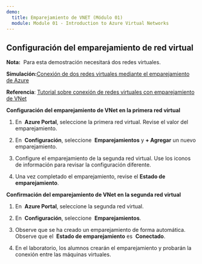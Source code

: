```yaml
---
demo:
  title: Emparejamiento de VNET (Módulo 01)
  module: Module 01 - Introduction to Azure Virtual Networks
---
```

## Configuración del emparejamiento de red virtual

**Nota:**  Para esta demostración necesitará dos redes virtuales.

**Simulación:**[Conexión de dos redes virtuales mediante el emparejamiento de Azure](https://mslabs.cloudguides.com/guides/AZ-700%20Lab%20Simulation%20-%20Connect%20two%20Azure%20virtual%20networks%20using%20global%20virtual%20network%20peering)

**Referencia**: [Tutorial sobre conexión de redes virtuales con emparejamiento de VNet](https://docs.microsoft.com/azure/virtual-network/tutorial-connect-virtual-networks-portal)

**Configuración del emparejamiento de VNet en la primera red virtual**

1. En  **Azure Portal**, seleccione la primera red virtual. Revise el valor del emparejamiento. 

1. En  **Configuración**, seleccione  **Emparejamientos** y **+ Agregar** un nuevo emparejamiento.

1. Configure el emparejamiento de la segunda red virtual. Use los iconos de información para revisar la configuración diferente. 

1. Una vez completado el emparejamiento, revise el **Estado de emparejamiento**. 

**Confirmación del emparejamiento de VNet en la segunda red virtual**

1. En  **Azure Portal**, seleccione la segunda red virtual.

1. En  **Configuración**, seleccione  **Emparejamientos**.

1. Observe que se ha creado un emparejamiento de forma automática. Observe que el  **Estado de emparejamiento** es  **Conectado**.

1. En el laboratorio, los alumnos crearán el emparejamiento y probarán la conexión entre las máquinas virtuales. 
